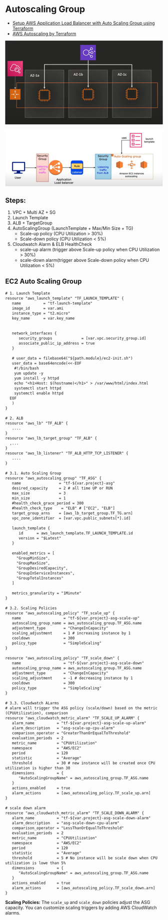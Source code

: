 # Autoscaling Group
- [Setup AWS Application Load Balancer with Auto Scaling Group using Terraform](https://www.youtube.com/watch?v=1m54kzfjGtM)
- [AWS Autoscaling by Terraform](https://www.youtube.com/watch?v=9Z0heLHN2Xk)

![vpc.png](../../diagrams/autoscaling_dlt.png)

![img.png](../../diagrams/autoscaling.png)

## Steps:
1. VPC + Multi AZ + SG
2. Launch Template
3. ALB + TargetGroup
4. AutoScalingGroup (LaunchTemplate + Max/Min Size + TG)
   - Scale-up policy   (CPU Utilization > 30%)
   - Scale-down policy (CPU Utilization < 5%)
5. Cloudwatch Alarm & ELB HealthCheck
   - scale-up alarm (trigger above Scale-up policy when CPU Utilization > 30%)
   - scale-down alarm(trigger above Scale-down policy when CPU Utilization < 5%)



## EC2 Auto Scaling Group
````hcl
# 1. Launch Template
resource "aws_launch_template" "TF_LAUNCH_TEMPLATE" {
   name          = "tf-launch-template"
   image_id      = var.ami
   instance_type = "t2.micro"
   key_name      = var.key_name


   network_interfaces {
      security_groups             = [var.vpc.security_group.id]
      associate_public_ip_address = true
   }

   # user_data = filebase64("${path.module}/ec2-init.sh")
   user_data = base64encode(<<-EOF
    #!/bin/bash
    yum update -y
    yum install -y httpd
    echo "<h1>Host: $(hostname)</h1>" > /var/www/html/index.html
    systemctl start httpd
    systemctl enable httpd
  EOF
   )
}

# 2. ALB
resource "aws_lb" "TF_ALB" { 
   ....
}
resource "aws_lb_target_group" "TF_ALB" {
  ,...
}
resource "aws_lb_listener" "TF_ALB_HTTP_TCP_LISTENER" {
   ....
}

# 3.1. Auto Scaling Group
resource "aws_autoscaling_group" "TF_ASG" {
   name                 = "tf-${var.project}-asg"
   desired_capacity     = 2 # all time UP or RUN
   max_size             = 3
   min_size             = 1
   #health_check_grace_period = 300
   #health_check_type    = "ELB" # ["EC2", "ELB"]
   target_group_arns    = [aws_lb_target_group.TF_TG.arn]
   vpc_zone_identifier  = [var.vpc.public_subnets[*].id]
  
   launch_template {
      id      = aws_launch_template.TF_LAUNCH_TEMPLATE.id
      version = "$Latest"
   }

   enabled_metrics = [
     "GroupMinSize",
     "GroupMaxSize",
     "GroupDesiredCapacity",
     "GroupInServiceInstances",
     "GroupTotalInstances"
   ]

   metrics_granularity = "1Minute"
}

# 3.2. Scaling Policies
resource "aws_autoscaling_policy" "TF_scale_up" {
   name                   = "tf-${var.project}-asg-scale-up"
   autoscaling_group_name = aws_autoscaling_group.TF_ASG.name
   adjustment_type        = "ChangeInCapacity"
   scaling_adjustment     = 1 # increasing instance by 1
   cooldown               = 300
   policy_type            = "SimpleScaling"
}

resource "aws_autoscaling_policy" "TF_scale_down" {
   name                   = "tf-${var.project}-asg-scale-down"
   autoscaling_group_name = aws_autoscaling_group.TF_ASG.name
   adjustment_type        = "ChangeInCapacity"
   scaling_adjustment     = -1 # decreasing instance by 1
   cooldown               = 300
   policy_type            = "SimpleScaling"
}

# 3.3. Cloudwatch ALarms
# alarm will trigger the ASG policy (scale/down) based on the metric (CPUUtilization), comparison
resource "aws_cloudwatch_metric_alarm" "TF_SCALE_UP_ALARM" {
   alarm_name          = "tf-${var.project}-asg-scale-up-alarm"
   alarm_description   = "asg-scale-up-cpu-alarm"
   comparison_operator = "GreaterThanOrEqualToThreshold"
   evaluation_periods  = 2
   metric_name         = "CPUUtilization"
   namespace           = "AWS/EC2"
   period              = 120
   statistic           = "Average"
   threshold           = 30 # new instance will be created once CPU utilization is higher than 30
   dimensions          = {
      "AutoScalingGroupName" = aws_autoscaling_group.TF_ASG.name
   }
   actions_enabled     = true
   alarm_actions       = [aws_autoscaling_policy.TF_scale_up.arn]
}

# scale down alarm
resource "aws_cloudwatch_metric_alarm" "TF_SCALE_DOWN_ALARM" {
   alarm_name          = "tf-${var.project}-asg-scale-down-alarm"
   alarm_description   = "asg-scale-down-cpu-alarm"
   comparison_operator = "LessThanOrEqualToThreshold"
   evaluation_periods  = 2
   metric_name         = "CPUUtilization"
   namespace           = "AWS/EC2"
   period              = 120
   statistic           = "Average"
   threshold           = 5 # No instance will be scale down when CPU utilization is lowe than 5%
   dimensions          = {
      "AutoScalingGroupName" = aws_autoscaling_group.TF_ASG.name
   }
   actions_enabled     = true
   alarm_actions       = [aws_autoscaling_policy.TF_scale_down.arn]
}
````
**Scaling Policies:** The `scale_up` and `scale_down` policies adjust the ASG capacity. You can customize scaling triggers by adding AWS CloudWatch alarms.

